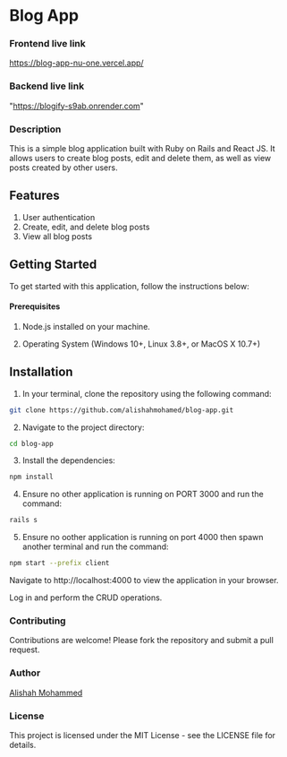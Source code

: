 # Blog App

### Frontend live link
https://blog-app-nu-one.vercel.app/

### Backend live link
"https://blogify-s9ab.onrender.com"


### Description

This is a simple blog application built with Ruby on Rails and React JS.
It allows users to create blog posts, edit and delete them, as well as view posts created by other users.

## Features

1. User authentication
2. Create, edit, and delete blog posts
3. View all blog posts

## Getting Started

To get started with this application, follow the instructions below:

#### Prerequisites

1. Node.js installed on your machine.

2. Operating System (Windows 10+, Linux 3.8+, or MacOS X 10.7+)

## Installation

1. In your terminal, clone the repository using the following command:

```bash
git clone https://github.com/alishahmohamed/blog-app.git
```

2. Navigate to the project directory:

```bash
cd blog-app
```

3. Install the dependencies:

```bash
npm install
```

4. Ensure no other application is running on PORT 3000 and run the command:

```bash
rails s
```

5. Ensure no oother application is running on port 4000 then spawn another terminal and run the command:

```bash
npm start --prefix client
```

Navigate to http://localhost:4000 to view the application in your browser.

Log in and perform the CRUD operations.

### Contributing

Contributions are welcome! Please fork the repository and submit a pull request.

### Author

[Alishah Mohammed](https://github.com/alishahmohamed)

### License

This project is licensed under the MIT License - see the LICENSE file for details.



